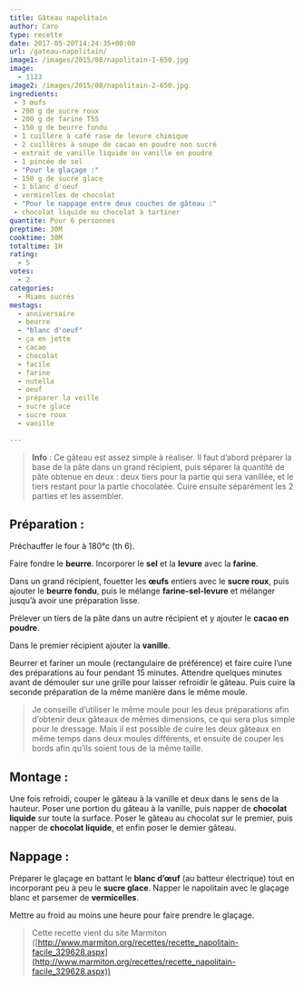 ```yaml
---
title: Gâteau napolitain
author: Caro
type: recette
date: 2017-05-20T14:24:35+00:00
url: /gateau-napolitain/
image1: /images/2015/08/napolitain-1-650.jpg
image:
  - 1123
image2: /images/2015/08/napolitain-2-650.jpg
ingredients:
 - 3 œufs
 - 200 g de sucre roux
 - 200 g de farine T55
 - 150 g de beurre fondu
 - 1 cuillère à café rase de levure chimique
 - 2 cuillères à soupe de cacao en poudre non sucré
 - extrait de vanille liquide ou vanille en poudre
 - 1 pincée de sel
 - "Pour le glaçage :"
 - 150 g de sucre glace
 - 1 blanc d'oeuf
 - vermicelles de chocolat
 - "Pour le nappage entre deux couches de gâteau :"
 - chocolat liquide ou chocolat à tartiner
quantite: Pour 6 personnes
preptime: 30M
cooktime: 30M
totaltime: 1H
rating:
  - 5
votes:
  - 2
categories:
  - Miams sucrés
mestags:
  - anniversaire
  - beurre
  - "blanc d'oeuf"
  - ça en jette
  - cacao
  - chocolat
  - facile
  - farine
  - nutella
  - oeuf
  - préparer la veille
  - sucre glace
  - sucre roux
  - vanille

---
```

> **Info** : Ce gâteau est assez simple à réaliser. Il faut d&rsquo;abord préparer la base de la pâte dans un grand récipient, puis séparer la quantité de pâte obtenue en deux : deux tiers pour la partie qui sera vanillée, et le tiers restant pour la partie chocolatée. Cuire ensuite séparément les 2 parties et les assembler.

## Préparation :

Préchauffer le four à 180°c (th 6).

Faire fondre le **beurre**. Incorporer le **sel** et la **levure** avec la **farine**.

Dans un grand récipient, fouetter les **œufs** entiers avec le **sucre roux**, puis ajouter le **beurre fondu**, puis le mélange **farine-sel-levure** et mélanger jusqu&rsquo;à avoir une préparation lisse.

Prélever un tiers de la pâte dans un autre récipient et y ajouter le **cacao en poudre**.

Dans le premier récipient ajouter la **vanille**.

Beurrer et fariner un moule (rectangulaire de préférence) et faire cuire l&rsquo;une des préparations au four pendant 15 minutes. Attendre quelques minutes avant de démouler sur une grille pour laisser refroidir le gâteau. Puis cuire la seconde préparation de la même manière dans le même moule.

> Je conseille d&rsquo;utiliser le même moule pour les deux préparations afin d&rsquo;obtenir deux gâteaux de mêmes dimensions, ce qui sera plus simple pour le dressage. Mais il est possible de cuire les deux gâteaux en même temps dans deux moules différents, et ensuite de couper les bords afin qu&rsquo;ils soient tous de la même taille.

## Montage :

Une fois refroidi, couper le gâteau à la vanille et deux dans le sens de la hauteur. Poser une portion du gâteau à la vanille, puis napper de **chocolat liquide** sur toute la surface. Poser le gâteau au chocolat sur le premier, puis napper de **chocolat liquide**, et enfin poser le dernier gâteau.

## Nappage :

Préparer le glaçage en battant le **blanc d’œuf** (au batteur électrique) tout en incorporant peu à peu le **sucre glace**. Napper le napolitain avec le glaçage blanc et parsemer de **vermicelles**.

Mettre au froid au moins une heure pour faire prendre le glaçage.

> Cette recette vient du site Marmiton ([http://www.marmiton.org/recettes/recette_napolitain-facile_329628.aspx](http://www.marmiton.org/recettes/recette_napolitain-facile_329628.aspx))
